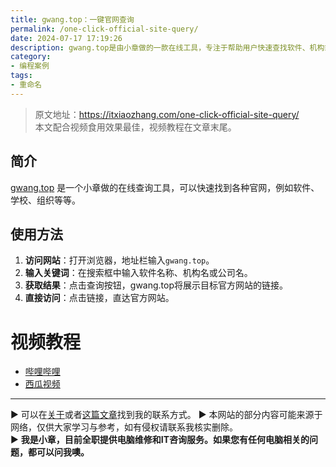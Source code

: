 ```yaml
---
title: gwang.top：一键官网查询
permalink: /one-click-official-site-query/
date: 2024-07-17 17:19:26
description: gwang.top是由小章做的一款在线工具，专注于帮助用户快速查找软件、机构或公司的官方网站，本文介绍这款工具的使用。
category:
- 编程案例
tags:
- 重命名
---
```


> 原文地址：<https://itxiaozhang.com/one-click-official-site-query/>  
> 本文配合视频食用效果最佳，视频教程在文章末尾。  

## 简介

[gwang.top](https://gwang.top/) 是一个小章做的在线查询工具，可以快速找到各种官网，例如软件、学校、组织等等。

## 使用方法

1. **访问网站**：打开浏览器，地址栏输入`gwang.top`。
2. **输入关键词**：在搜索框中输入软件名称、机构名或公司名。
3. **获取结果**：点击查询按钮，gwang.top将展示目标官方网站的链接。
4. **直接访问**：点击链接，直达官方网站。

# 视频教程

- [哔哩哔哩](https://www.bilibili.com/video/BV13f421q7BG)
- [西瓜视频](https://www.ixigua.com/7392546337554465315)

---
▶ 可以在[关于](https://itxiaozhang.com/about/)或者[这篇文章](https://itxiaozhang.com/about-computer-repair-services-with-me/)找到我的联系方式。
▶ 本网站的部分内容可能来源于网络，仅供大家学习与参考，如有侵权请联系我核实删除。  
▶ **我是小章，目前全职提供电脑维修和IT咨询服务。如果您有任何电脑相关的问题，都可以问我噢。**  
